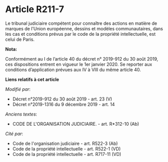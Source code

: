 # Article R211-7

Le tribunal judiciaire compétent pour connaître des actions en matière de marques de l'Union européenne, dessins et modèles
communautaires, dans les cas et conditions prévus par le code de la propriété intellectuelle, est celui de Paris.

**Nota:**

Conformément au I de l’article 40 du décret n° 2019-912 du 30 août 2019, ces dispositions entrent en vigueur le 1er janvier
2020. Se reporter aux conditions d’application prévues aux IV à VIII du même article 40.

**Liens relatifs à cet article**

_Modifié par_:

  - Décret n°2019-912 du 30 août 2019 - art. 23 (V)
  - Décret n°2019-1316 du 9 décembre 2019 - art. 14

_Anciens textes_:

  - CODE DE L'ORGANISATION JUDICIAIRE. - art. R*312-10 (Ab)

_Cité par_:

  - Code de l'organisation judiciaire - art. R522-3 (Ab)
  - Code de la propriété intellectuelle - art. R522-1 (VD)
  - Code de la propriété intellectuelle - art. R717-11 (VD)
